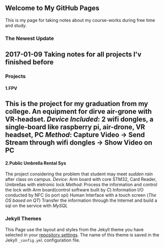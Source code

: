 ## Welcome to My GitHub Pages

This is my page for taking notes about my course-works during free time and study.


### The Newest Update

2017-01-09 Taking notes for all projects I'v finished before
-
### Projects

#### 1.FPV

This is the project for my graduation from my college. An equipment for dirve air-grone with VR-headset.
*Device Included*: 2 wifi dongles, a single-board like raspberry pi, air-drone, VR headset, PC
*Method*: Capture Video -> Send Stream through wifi dongles -> Show Video on PC
-

#### 2.Public Umbrella Rental Sys

The project considering the problem that student may meet *sudden rain* after class on campus.
*Device*: Arm board with core STM32, Card Reader, Umbrellas with eletronic lock
*Method*: Process the information and control the lock with Arm board(control software built by *C*)
          Information I/O conducted by NFC (io port spi)
          Human Interface with a touch screen (*The OS based on QT*)
          Transfer the information through the Internet and build a sql on the service with *MySQL*
          

### Jekyll Themes

This Page use the layout and styles from the Jekyll theme you have selected in your [repository settings](https://github.com/milkrong/milkrong.github.io/settings). The name of this theme is saved in the Jekyll `_config.yml` configuration file.


